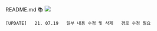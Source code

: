 README.md 📚
<a href="https://oopopop.github.io/webpractice/"><img src="http://img.shields.io/badge/blog-000000?stlye=flat-square&logo=bloglovin&logoColor=00B8FC"/></a>

``[UPDATE]  
21. 07.19  
일부 내용 수정 및 삭제  
경로 수정 필요 ``
